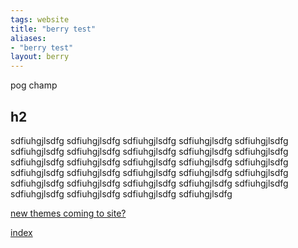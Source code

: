 ```yaml
---
tags: website 
title: "berry test"
aliases:
- "berry test"
layout: berry
---
```


pog champ

## h2

sdfiuhgjlsdfg sdfiuhgjlsdfg sdfiuhgjlsdfg sdfiuhgjlsdfg sdfiuhgjlsdfg sdfiuhgjlsdfg sdfiuhgjlsdfg sdfiuhgjlsdfg sdfiuhgjlsdfg sdfiuhgjlsdfg sdfiuhgjlsdfg sdfiuhgjlsdfg sdfiuhgjlsdfg sdfiuhgjlsdfg sdfiuhgjlsdfg sdfiuhgjlsdfg sdfiuhgjlsdfg sdfiuhgjlsdfg sdfiuhgjlsdfg sdfiuhgjlsdfg sdfiuhgjlsdfg sdfiuhgjlsdfg sdfiuhgjlsdfg sdfiuhgjlsdfg sdfiuhgjlsdfg sdfiuhgjlsdfg sdfiuhgjlsdfg sdfiuhgjlsdfg sdfiuhgjlsdfg 

[new themes coming to site?](newThemes.md)

[index](index.md)